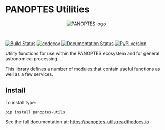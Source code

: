 PANOPTES Utilities
==================

<p align="center">
<img src="https://projectpanoptes.org/uploads/2018/12/16/pan-logo.png" alt="PANOPTES logo" />  
</p>
<br>

[![Build Status](https://travis-ci.org/panoptes/panoptes-utils.svg?branch=develop)](https://travis-ci.org/panoptes/panoptes-utils) [![codecov](https://codecov.io/gh/panoptes/panoptes-utils/branch/develop/graph/badge.svg)](https://codecov.io/gh/panoptes/panoptes-utils) [![Documentation Status](https://readthedocs.org/projects/panoptes-utils/badge/?version=latest)](https://panoptes-utils.readthedocs.io/en/latest/?badge=latest) [![PyPI version](https://badge.fury.io/py/panoptes-utils.svg)](https://badge.fury.io/py/panoptes-utils)

Utility functions for use within the PANOPTES ecosystem and for general astronomical processing.

This library defines a number of modules that contain useful functions as well as a few services.

Install
-------

To install type:

```bash
pip install panoptes-utils
```
   
See the full documentation at: https://panoptes-utils.readthedocs.io
